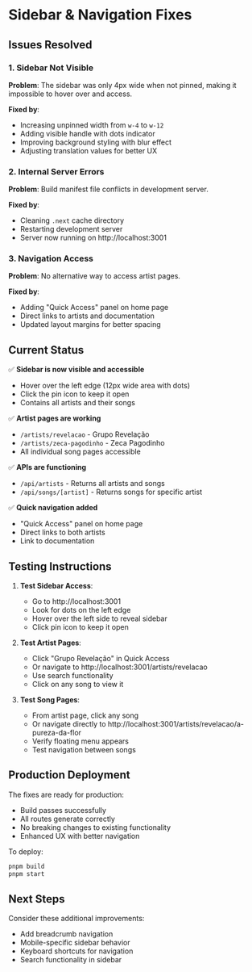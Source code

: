 # Sidebar & Navigation Fixes

## Issues Resolved

### 1. Sidebar Not Visible

**Problem**: The sidebar was only 4px wide when not pinned, making it impossible to hover over and access.

**Fixed by**:

- Increasing unpinned width from `w-4` to `w-12`
- Adding visible handle with dots indicator
- Improving background styling with blur effect
- Adjusting translation values for better UX

### 2. Internal Server Errors

**Problem**: Build manifest file conflicts in development server.

**Fixed by**:

- Cleaning `.next` cache directory
- Restarting development server
- Server now running on http://localhost:3001

### 3. Navigation Access

**Problem**: No alternative way to access artist pages.

**Fixed by**:

- Adding "Quick Access" panel on home page
- Direct links to artists and documentation
- Updated layout margins for better spacing

## Current Status

✅ **Sidebar is now visible and accessible**

- Hover over the left edge (12px wide area with dots)
- Click the pin icon to keep it open
- Contains all artists and their songs

✅ **Artist pages are working**

- `/artists/revelacao` - Grupo Revelação
- `/artists/zeca-pagodinho` - Zeca Pagodinho
- All individual song pages accessible

✅ **APIs are functioning**

- `/api/artists` - Returns all artists and songs
- `/api/songs/[artist]` - Returns songs for specific artist

✅ **Quick navigation added**

- "Quick Access" panel on home page
- Direct links to both artists
- Link to documentation

## Testing Instructions

1. **Test Sidebar Access**:

   - Go to http://localhost:3001
   - Look for dots on the left edge
   - Hover over the left side to reveal sidebar
   - Click pin icon to keep it open

2. **Test Artist Pages**:

   - Click "Grupo Revelação" in Quick Access
   - Or navigate to http://localhost:3001/artists/revelacao
   - Use search functionality
   - Click on any song to view it

3. **Test Song Pages**:
   - From artist page, click any song
   - Or navigate directly to http://localhost:3001/artists/revelacao/a-pureza-da-flor
   - Verify floating menu appears
   - Test navigation between songs

## Production Deployment

The fixes are ready for production:

- Build passes successfully
- All routes generate correctly
- No breaking changes to existing functionality
- Enhanced UX with better navigation

To deploy:

```bash
pnpm build
pnpm start
```

## Next Steps

Consider these additional improvements:

- Add breadcrumb navigation
- Mobile-specific sidebar behavior
- Keyboard shortcuts for navigation
- Search functionality in sidebar
